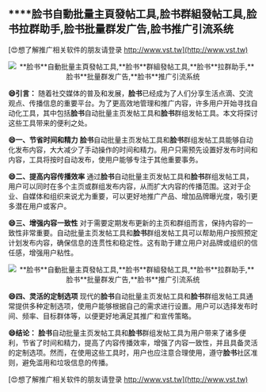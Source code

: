 ## ****脸书**自動批量主頁發帖工具,**脸书**群組發帖工具,**脸书**拉群助手,**脸书**批量群发广告,**脸书**推广引流系统**

[😍想了解推广相关软件的朋友请登录 http://www.vst.tw](http://www.vst.tw)

 <center><img src="https://vst.tw/MP4/tuiguang/png/1.png" alt="**脸书**自動批量主頁發帖工具,**脸书**群組發帖工具,**脸书**拉群助手,**脸书**批量群发广告,**脸书**推广引流系统"></center>

**😄引言：**
随着社交媒体的普及和发展，**脸书**已经成为了人们分享生活点滴、交流观点、传播信息的重要平台。为了更高效地管理和推广内容，许多用户开始寻找自动化工具，其中包括**脸书**自动批量主页发帖工具和**脸书**群组发帖工具。本文将探讨这些工具带来的便利之处。

**😄一、节省时间和精力**
**脸书**自动批量主页发帖工具和**脸书**群组发帖工具能够自动化发布内容，大大减少了手动操作的时间和精力。用户只需预先设置好发布时间和内容，工具将按时自动发布，使用户能够专注于其他重要事务。

**😄二、提高内容传播效率**
通过**脸书**自动批量主页发帖工具和**脸书**群组发帖工具，用户可以同时在多个主页或群组发布内容，从而扩大内容的传播范围。这对于企业、自媒体和组织来说尤为重要，可以更好地推广产品、增加品牌曝光度，吸引更多潜在用户或客户。

**😄三、增强内容一致性**
对于需要定期发布更新的主页和群组而言，保持内容的一致性非常重要。自动批量主页发帖工具和**脸书**群组发帖工具可以帮助用户按照预定计划发布内容，确保信息的连贯性和稳定性。这有助于建立用户对品牌或组织的信任感，增强用户粘性。

 <center><img src="https://vst.tw/MP4/tuiguang/png/3.png" alt="**脸书**自動批量主頁發帖工具,**脸书**群組發帖工具,**脸书**拉群助手,**脸书**批量群发广告,**脸书**推广引流系统"></center>

**😄四、灵活的定制选项**
现代的**脸书**自动批量主页发帖工具和**脸书**群组发帖工具通常提供多种定制选项，使用户能够根据自己的需求进行设置。用户可以选择发布时间、频率、目标群体等，以便更好地满足其推广和宣传策略。

**😄结论：**
**脸书**自动批量主页发帖工具和**脸书**群组发帖工具为用户带来了诸多便利，节省了时间和精力，提高了内容传播效率，增强了内容一致性，并且具备灵活的定制选项。然而，在使用这些工具时，用户也应注意合理使用，遵守**脸书**社区准则，避免滥用和垃圾信息的传播。

[😍想了解推广相关软件的朋友请登录 http://www.vst.tw](http://www.vst.tw)



